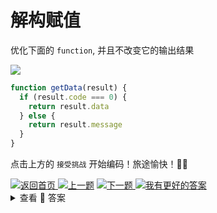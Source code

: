
# 解构赋值

优化下面的 `function`, 并且不改变它的输出结果

<a><img src='https://img.shields.io/badge/-%E5%BC%80%E5%A7%8B%E6%8C%91%E6%88%98-blue'/></a>

```js
function getData(result) {
  if (result.code === 0) {
    return result.data
  } else {
    return result.message
  }
}
```

点击上方的 `接受挑战` 开始编码！旅途愉快！👍🏻

<a href='https://github.com/2462870727/show-your-code' target="_blank">
<img alt='返回首页' src='https://img.shields.io/badge/-%E8%BF%94%E5%9B%9E%E9%A6%96%E9%A1%B5-lightgrey' />
</a><a href='https://github.com/2462870727/show-your-code/blob/main/questions/02-much-statement/README.md' target="_blank"><img alt='上一题' src='https://img.shields.io/badge/-%E2%AC%86%EF%B8%8F%E4%B8%8A%E4%B8%80%E9%A2%98-orange' /></a>
<a href='https://github.com/2462870727/show-your-code/blob/main/questions/04-repater-string/README.md' target="_blank">
<img alt='下一题' src='https://img.shields.io/badge/-%E2%AC%87%EF%B8%8F%E4%B8%8B%E4%B8%80%E9%A2%98-success' />
</a><a href="https://github.com/2462870727/show-your-code/issues/new?title=03-composition-value&labels=answer&template=issue.md" ><img src='https://img.shields.io/badge/-%E6%88%91%E6%9C%89%E6%9B%B4%E5%A5%BD%E7%9A%84%E8%A7%A3%E7%AD%94-blue' alt='我有更好的答案' /></a>

<br>
<details><summary>查看 👀 答案</summary>

<br>

```js
function getData(result) {
  const { code, data, errMessage } = result
  if (code === 0) {
    return data
  } else {
    return message
  }
}
```

`ES6` 当中的解构赋值，能很大程度上避免我们出现又臭又长的 `.` 。比如这里的 `result.`

<br>
</details>